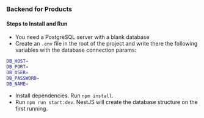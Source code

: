### Backend for Products

#### Steps to Install and Run
- You need a PostgreSQL server with a blank database
- Create an `.env` file in the root of the project and write there the following variables with the database connection params:
```sh
DB_HOST=
DB_PORT=
DB_USER=
DB_PASSWORD=
DB_NAME=
```
- Install dependencies. Run `npm install`.
- Run `npm run start:dev`. NestJS will create the database structure on the first running.